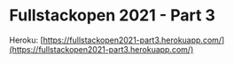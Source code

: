 # Fullstackopen 2021 - Part 3

Heroku: [https://fullstackopen2021-part3.herokuapp.com/](https://fullstackopen2021-part3.herokuapp.com/)